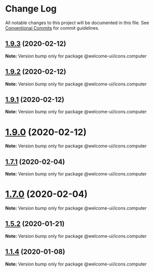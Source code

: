 # Change Log

All notable changes to this project will be documented in this file.
See [Conventional Commits](https://conventionalcommits.org) for commit guidelines.

## [1.9.3](https://github.com/WTTJ/welcome-ui/compare/v1.9.2...v1.9.3) (2020-02-12)

**Note:** Version bump only for package @welcome-ui/icons.computer





## [1.9.2](https://github.com/WTTJ/welcome-ui/compare/v1.9.1...v1.9.2) (2020-02-12)

**Note:** Version bump only for package @welcome-ui/icons.computer





## [1.9.1](https://github.com/WTTJ/welcome-ui/compare/v1.9.0...v1.9.1) (2020-02-12)

**Note:** Version bump only for package @welcome-ui/icons.computer





# [1.9.0](https://github.com/WTTJ/welcome-ui/compare/v1.8.0...v1.9.0) (2020-02-12)

**Note:** Version bump only for package @welcome-ui/icons.computer





## [1.7.1](https://github.com/WTTJ/welcome-ui/compare/v1.7.0...v1.7.1) (2020-02-04)

**Note:** Version bump only for package @welcome-ui/icons.computer





# [1.7.0](https://github.com/WTTJ/welcome-ui/compare/v1.6.3...v1.7.0) (2020-02-04)

**Note:** Version bump only for package @welcome-ui/icons.computer





## [1.5.2](https://github.com/WTTJ/welcome-ui/compare/v1.5.1...v1.5.2) (2020-01-21)

**Note:** Version bump only for package @welcome-ui/icons.computer





## [1.1.4](https://github.com/WTTJ/welcome-ui/compare/v1.1.3...v1.1.4) (2020-01-08)

**Note:** Version bump only for package @welcome-ui/icons.computer
